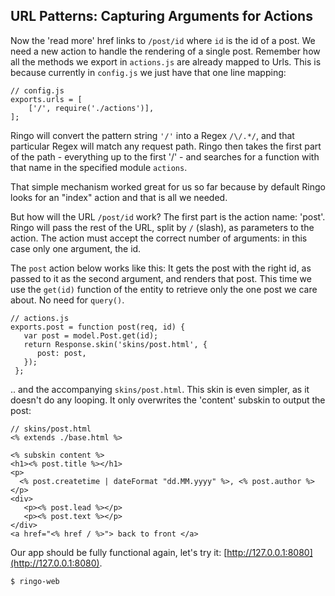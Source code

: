 URL Patterns: Capturing Arguments for Actions
-------------------------------------------------------

Now the 'read more' href links to `/post/id` where `id` is the id of a post. We need a new action to handle the rendering of a single post. Remember how all the methods we export in `actions.js` are already mapped to Urls. This is because currently in `config.js` we just have that one line mapping:

    // config.js
    exports.urls = [
        ['/', require('./actions')],
    ];

Ringo will convert the pattern string `'/'` into a Regex `/\/.*/`, and that particular Regex will match any request path. Ringo then takes the first part of the path - everything up to the first '/' - and searches for a function with that name in the specified module `actions`.

That simple mechanism worked great for us so far because by default Ringo looks for an "index" action and that is all we needed.

But how will the URL `/post/id` work? The first part is the action name: 'post'. Ringo will pass the rest of the URL, split by `/` (slash), as parameters to the action. The action must accept the correct number of arguments: in this case only one argument, the id.

The `post` action below works like this: It gets the post with the right id, as passed to it as the second argument, and renders that post. This time we use the `get(id)` function of the entity to retrieve only the one post we care about. No need for `query()`.

    // actions.js
    exports.post = function post(req, id) {
       var post = model.Post.get(id);
       return Response.skin('skins/post.html', {
          post: post,
       });
     };

.. and the accompanying `skins/post.html`. This skin is even simpler, as it doesn't do any looping. It only overwrites the 'content' subskin to output the post:

    // skins/post.html
    <% extends ./base.html %>

    <% subskin content %>
    <h1><% post.title %></h1>
    <p>
      <% post.createtime | dateFormat "dd.MM.yyyy" %>, <% post.author %>
    </p>
    <div>
       <p><% post.lead %></p>
       <p><% post.text %></p>
    </div>
    <a href="<% href / %>"> back to front </a>


Our app should be fully functional again, let's try it: [http://127.0.0.1:8080](http://127.0.0.1:8080).

    $ ringo-web

